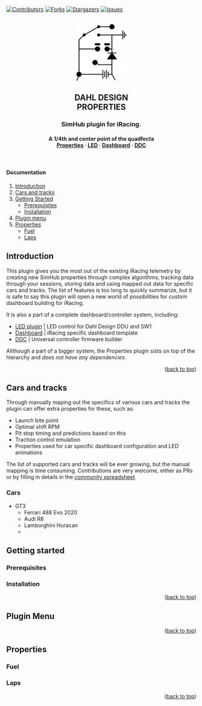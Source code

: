 ﻿<!-- Improved compatibility of back to top link: See: https://github.com/othneildrew/Best-README-Template/pull/73 -->
<a name="readme-top"></a>
<!--
*** Thanks for checking out the Best-README-Template. If you have a suggestion
*** that would make this better, please fork the repo and create a pull request
*** or simply open an issue with the tag "enhancement".
*** Don't forget to give the project a star!
*** Thanks again! Now go create something AMAZING! :D
-->



<!-- PROJECT SHIELDS -->
<!--
*** I'm using markdown "reference style" links for readability.
*** Reference links are enclosed in brackets [ ] instead of parentheses ( ).
*** See the bottom of this document for the declaration of the reference variables
*** for contributors-url, forks-url, etc. This is an optional, concise syntax you may use.
*** https://www.markdownguide.org/basic-syntax/#reference-style-links
-->
[![Contributors][contributors-shield]][contributors-url]
[![Forks][forks-shield]][forks-url]
[![Stargazers][stars-shield]][stars-url]
[![Issues][issues-shield]][issues-url]


<!-- PROJECT LOGO -->
<br />
<div align="center">
    <img src="images/blackLogo.png" alt="blackLogo" height=150 >
  </a>

  <h2 align="center">DAHL DESIGN <br /> PROPERTIES</h2>


  <h3 <p align="center"> SimHub plugin for iRacing.</h3>
<h4 <p align="center"> A 1/4th and center point of the quadfecta 
    <br />
    <a href="https://github.com/andreasdahl1987/DahlDesignProperties">Properties</a>
    ·
    <a href="https://github.com/andreasdahl1987/DahlDesignLED">LED</a>
    ·
    <a href="https://github.com/andreasdahl1987/DahlDesignDash">Dashboard</a>
    ·
    <a href="https://github.com/andreasdahl1987/DahlDesignDDC">DDC</a>
  </p>
</div>

<br />

<!-- TABLE OF CONTENTS -->

#### Documentation

  <ol>
    <li><a href="#Introduction">Introduction</a></li>
<li><a href="#Cars and tracks">Cars and tracks</a></li>
    <li>
      <a href="#getting-started">Getting Started</a>
      <ul>
        <li><a href="#prerequisites">Prerequisites</a></li>
        <li><a href="#installation">Installation</a></li>
      </ul>
    </li>
    <li><a href="#Plugin menu">Plugin menu</a></li>
    <li>
        <a href="#Properties">Properties</a>
      <ul>
        <li><a href="#Fuel">Fuel</a></li>
        <li><a href="#Laps">Laps</a></li>
      </ul>
    </li>
  </ol>



<!-- ABOUT THE PROJECT -->
## Introduction

This plugin gives you the most out of the existing iRacing telemetry by creating new SimHub properties
through complex algorithms, tracking data through your sessions, storing data and using mapped out data for
specific cars and tracks. The list of features is too long to quickly summarize, but it is safe to say this 
plugin will open a new world of possibilities for custom dashboard building for iRacing. 

It is also a part of a complete dashboard/controller system, including:

- [LED plugin](https://github.com/andreasdahl1987/DahlDesignLED) | LED control for Dahl Design DDU and SW1
- [Dashboard](https://github.com/andreasdahl1987/DahlDesignDash) | iRacing specific dashboard template
- [DDC](https://github.com/andreasdahl1987/DahlDesignDDC) | Universal controller firmware builder

Allthough a part of a bigger system, the Properties plugin sists on top of the hierarchy and *does not have any dependencies*. 

<p align="right">(<a href="#readme-top">back to top</a>)</p>

## Cars and tracks

Through manually maping out the specifics of various cars and tracks the plugin can offer extra properties for these, such as:

- Launch bite point
- Optimal shift RPM
- Pit stop timing and predictions based on this
- Traction control emulation
- Properties used for car specific dashboard configuration and LED animations
 
The list of supported cars and tracks will be ever growing, but the manual mapping is time consuming.
Contributions are very welcome, either as PRs or by filling in details in the [community spreadsheet](https://docs.google.com/spreadsheets/d/1qfWFea4hHLUym3DeUvXeUEGuHvSiPWJE3HmdibiLCyk/edit).

### Cars
- GT3
  - Ferrari 488 Evo 2020
  - Audi R8
  - Lamborghini Huracan
  - 

## Getting started


### Prerequisites

### Installation


<p align="right">(<a href="#readme-top">back to top</a>)</p>

## Plugin Menu

<p align="right">(<a href="#readme-top">back to top</a>)</p>

## Properties

### Fuel

### Laps

<p align="right">(<a href="#readme-top">back to top</a>)</p>



<!-- MARKDOWN LINKS & IMAGES -->
<!-- https://www.markdownguide.org/basic-syntax/#reference-style-links -->
[contributors-shield]: https://img.shields.io/github/contributors/andreasdahl1987/DahlDesignProperties.svg?style=for-the-badge
[contributors-url]: https://github.com/andreasdahl1987/DahlDesignProperties/graphs/contributors
[forks-shield]: https://img.shields.io/github/forks/andreasdahl1987/DahlDesignProperties.svg?style=for-the-badge
[forks-url]: https://github.com/andreasdahl1987/DahlDesignProperties/network/members
[stars-shield]: https://img.shields.io/github/stars/andreasdahl1987/DahlDesignProperties.svg?style=for-the-badge
[stars-url]: https://github.com/andreasdahl1987/DahlDesignProperties/stargazers
[issues-shield]: https://img.shields.io/github/issues/andreasdahl1987/DahlDesignProperties.svg?style=for-the-badge
[issues-url]: https://github.com/andreasdahl1987/DahlDesignProperties/issues
